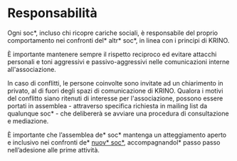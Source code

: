 # Responsabilità

Ogni soc\*, incluso chi ricopre cariche sociali, è responsabile del proprio comportamento nei confronti del\* altr\* soc\*, in linea con i principi di KRINO.&#x20;

È importante mantenere sempre il rispetto reciproco ed evitare attacchi personali e toni aggressivi e passivo-aggressivi nelle comunicazioni interne all'associazione.

In caso di conflitti, le persone coinvolte sono invitate ad un chiarimento in privato, al di fuori degli spazi di comunicazione di KRINO. Qualora i motivi del conflitto siano ritenuti di interesse per l'associazione, possono essere portati in assemblea - attraverso specifica richiesta in mailing list da qualunque soc\* - che delibererà se avviare una procedura di consultazione e mediazione.

È importante che l’assemblea de\* soc\* mantenga un atteggiamento aperto e inclusivo nei confronti de\* [nuov\* soc\*](https://docs.google.com/document/d/1lFVQM-dl1cKT5xJnD5VLCigZTpJHIlUeQAdEt814u\_c/edit#heading=h.ronzkeu0o4yo), accompagnandol\* passo passo nell’adesione alle prime attività.
